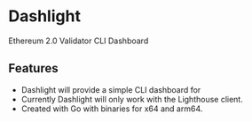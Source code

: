 # Dashlight
Ethereum 2.0 Validator CLI Dashboard

## Features

- Dashlight will provide a simple CLI dashboard for 
- Currently Dashlight will only work with the Lighthouse client.
- Created with Go with binaries for x64 and arm64.
